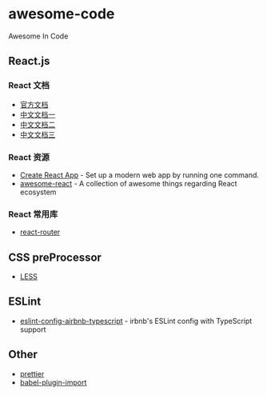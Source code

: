 # awesome-code

Awesome In Code

## React.js

### React 文档

- [官方文档](https://reactjs.org)
- [中文文档一](https://zh-hans.reactjs.org)
- [中文文档二](https://react.docschina.org)
- [中文文档三](http://react.html.cn)

### React 资源

- [Create React App](https://create-react-app.dev) - Set up a modern web app by running one command.
- [awesome-react](https://github.com/enaqx/awesome-react) - A collection of awesome things regarding React ecosystem

### React 常用库

- [react-router](https://reacttraining.com/react-router)

## CSS preProcessor

- [LESS](http://lesscss.org)

## ESLint

- [eslint-config-airbnb-typescript](https://github.com/iamturns/eslint-config-airbnb-typescript) - irbnb's ESLint config with TypeScript support

## Other

- [prettier](https://github.com/prettier/prettier)
- [babel-plugin-import](https://github.com/ant-design/babel-plugin-import)

